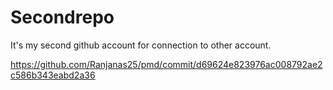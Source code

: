 # Secondrepo
It's my second github account for connection to other account. 

https://github.com/Ranjanas25/pmd/commit/d69624e823976ac008792ae2c586b343eabd2a36
